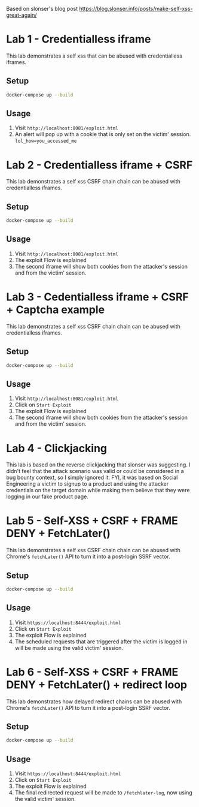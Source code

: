Based on slonser's blog post https://blog.slonser.info/posts/make-self-xss-great-again/

# Lab 1 - Credentialless iframe

This lab demonstrates a self xss that can be abused with credentialless iframes.

## Setup

```bash
docker-compose up --build
```

## Usage

1. Visit `http://localhost:8081/exploit.html`
2. An alert will pop up with a cookie that is only set on the victim' session. `lol_how=you_accessed_me`


# Lab 2 - Credentialless iframe + CSRF

This lab demonstrates a self xss CSRF chain chain can be abused with credentialless iframes.

## Setup

```bash
docker-compose up --build
```

## Usage

1. Visit `http://localhost:8081/exploit.html`
2. The exploit Flow is explained
3. The second iframe will show both cookies from the attacker's session and from the victim' session.

# Lab 3 - Cedentialless iframe + CSRF + Captcha example

This lab demonstrates a self xss CSRF chain chain can be abused with credentialless iframes.

## Setup

```bash
docker-compose up --build
```

## Usage

1. Visit `http://localhost:8081/exploit.html`
2. Click on `Start Exploit`
3. The exploit Flow is explained
4. The second iframe will show both cookies from the attacker's session and from the victim' session.


# Lab 4 - Clickjacking

This lab is based on the reverse clickjacking that slonser was suggesting. I didn't feel that the attack scenario was valid or could be considered in a bug bounty context, so I simply ignored it. FYI, it was based on Social Engineering a victim to signup to a product and using the attacker credentials on the target domain while making them believe that they were logging in our fake product page.

# Lab 5 - Self-XSS + CSRF + FRAME DENY + FetchLater()

This lab demonstrates a self xss CSRF chain chain can be abused with Chrome's `fetchLater()` API to turn it into a post-login SSRF vector.

## Setup

```bash
docker-compose up --build
```

## Usage

1. Visit `https://localhost:8444/exploit.html`
2. Click on `Start Exploit`
3. The exploit Flow is explained
4. The scheduled requests that are triggered after the victim is logged in will be made using the valid victim' session.


# Lab 6 - Self-XSS + CSRF + FRAME DENY + FetchLater() + redirect loop

This lab demonstrates how delayed redirect chains can be abused with Chrome's `fetchLater()` API to turn it into a post-login SSRF vector.

## Setup

```bash
docker-compose up --build
```

## Usage

1. Visit `https://localhost:8444/exploit.html`
2. Click on `Start Exploit`
3. The exploit Flow is explained
4. The final redirected request will be made to `/fetchlater-log`, now using the valid victim' session.


